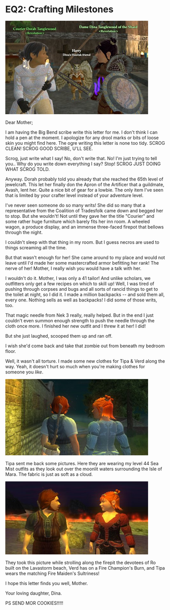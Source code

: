 # EQ2: Crafting Milestones

![Haffer vs Haffer](../uploads/2006/10/haffervs.jpg)

Dear Mother;

I am having the Big Bend scribe write this letter for me. I don't think I can hold a pen at the moment. I apologize for any drool marks or bits of loose skin you might find here. The ogre writing this letter is none too tidy. SCROG CLEAN! SCROG GOOD SCRIBE, U'LL SEE.

Scrog, just write what I say! No, don't write that. No! I'm just trying to tell you.. Why do you write down everything I say? Stop! SCROG JUST DOING WHAT SCROG TOLD.

Anyway. Dorah probably told you already that she reached the 65th level of jewelcraft. This let her finally don the Apron of the Artificer that a guildmate, Avash, lent her. Quite a nice bit of gear for a lowbie. The only item I've seen that is limited by your crafter level instead of your adventure level.

I've never seen someone do so many writs! She did so many that a representative from the Coalition of Tradesfolk came down and begged her to stop. But she wouldn't! Not until they gave her the title "Courier" and some rather huge furniture which barely fits her inn room. A wheeled wagon, a produce display, and an immense three-faced firepot that bellows through the night.

I couldn't sleep with that thing in my room. But I guess necros are used to things screaming all the time.

But that wasn't enough for her! She came around to my place and would not leave until I'd made her some mastercrafted armor befitting her rank! The nerve of her! Mother, I really wish you would have a talk with her.

I wouldn't do it. Mother, I was only a 41 tailor! And unlike scholars, we outfitters only get a few recipes on which to skill up! Well, I was tired of pushing through corpses and bugs and all sorts of rancid things to get to the toilet at night, so I did it. I made a million backpacks -- and sold them all, every one. Nothing sells as well as backpacks! I did some of those writs, too.

That magic needle from Nek 3 really, really helped. But in the end I just couldn't even summon enough strength to push the needle through the cloth once more. I finished her new outfit and I threw it at her! I did!

But she just laughed, scooped them up and ran off.

I wish she'd come back and take that zombie out from beneath my bedroom floor.

Well, it wasn't all torture. I made some new clothes for Tipa & Verd along the way. Yeah, it doesn't hurt so much when you're making clothes for someone you *like*.

![Sea Mist](../uploads/2006/10/seamist.jpg)

Tipa sent me back some pictures. Here they are wearing my level 44 Sea Mist outfits as they look out over the moonlit waters surrounding the Isle of Mara. The fabric is just as soft as a cloud.

![Fire Champ](../uploads/2006/10/firechamp.jpg)

They took this picture while strolling along the firepit the devotees of Ro built on the Lavastorm beach, Verd has on a Fire Champion's Burn, and Tipa wears the matching Fire Maiden's Sultriness!

I hope this letter finds you well, Mother.

Your loving daughter, Dina.

PS SEND MOR COOKIES!!!!!

